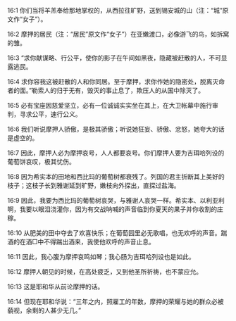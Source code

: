 <a id="1"></a>16:1  你们当将羊羔奉给那地掌权的，从西拉往旷野，送到锡安城的山（注：“城”原文作“女子”）。  

<a id="2"></a>16:2  摩押的居民（注：“居民”原文作“女子”）在亚嫩渡口，必像游飞的鸟，如拆窝的雏。  

<a id="3"></a>16:3  “求你献谋略、行公平，使你的影子在午间如黑夜，隐藏被赶散的人，不可显露逃民。  

<a id="4"></a>16:4  求你容我这被赶散的人和你同居。至于摩押，求你作她的隐密处，脱离灭命者的面。”勒索人的归于无有，毁灭的事止息了，欺压人的从国中除灭了。  

<a id="5"></a>16:5  必有宝座因慈爱坚立，必有一位诚诚实实坐在其上，在大卫帐幕中施行审判，寻求公平，速行公义。  

<a id="6"></a>16:6  我们听说摩押人骄傲，是极其骄傲；听说她狂妄、骄傲、忿怒，她夸大的话是虚空的。  

<a id="7"></a>16:7  因此，摩押人必为摩押哀号，人人都要哀号。你们摩押人要为吉珥哈列设的葡萄饼哀叹，极其忧伤。  

<a id="8"></a>16:8  因为希实本的田地和西比玛的葡萄树都衰残了。列国的君主折断其上美好的枝子；这枝子长到雅谢延到旷野，嫩枝向外探出，直探过盐海。  

<a id="9"></a>16:9  因此，我要为西比玛的葡萄树哀哭，与雅谢人哀哭一样。希实本、以利亚利啊，我要以眼泪浇灌你，因为有交战呐喊的声音临到你夏天的果子并你收割的庄稼。  

<a id="10"></a>16:10  从肥美的田中夺去了欢喜快乐；在葡萄园里必无歌唱，也无欢呼的声音。踹酒的在酒□中不得踹出酒来，我使他欢呼的声音止息。  

<a id="11"></a>16:11  因此，我心腹为摩押哀鸣如琴；我心肠为吉珥哈列设也是如此。  

<a id="12"></a>16:12  摩押人朝见的时候，在高处疲乏，又到他圣所祈祷，也不蒙应允。  

<a id="13"></a>16:13  这是耶和华从前论摩押的话。  

<a id="14"></a>16:14  但现在耶和华说：“三年之内，照雇工的年数，摩押的荣耀与她的群众必被藐视，余剩的人甚少无几。”  
